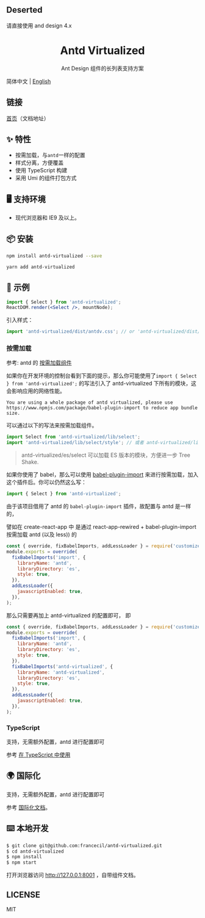 Deserted
-----
请直接使用 and design 4.x

<h1 align="center">Antd Virtualized</h1>
<div align="center">

Ant Design 组件的长列表支持方案

</div>

简体中文 | [English](./README-en_US.md)

## 链接

[首页](https://francecil.github.io/antd-virtualized/)（文档地址）

## ✨ 特性

- 按需加载，与`antd`一样的配置
- 样式分离，方便覆盖
- 使用 TypeScript 构建
- 采用 Umi 的组件打包方式

## 🖥 支持环境

- 现代浏览器和 IE9 及以上。

## 📦 安装

```bash
npm install antd-virtualized --save
```

```bash
yarn add antd-virtualized
```

## 🔨 示例

```jsx
import { Select } from 'antd-virtualized';
ReactDOM.render(<Select />, mountNode);
```

引入样式：

```jsx
import 'antd-virtualized/dist/antdv.css'; // or 'antd-virtualized/dist/antdv.less'
```

### 按需加载

参考: antd 的 [按需加载组件](https://ant.design/docs/react/getting-started-cn#按需加载)

如果你在开发环境的控制台看到下面的提示，那么你可能使用了`import { Select } from 'antd-virtualized';` 的写法引入了 antd-virtualized 下所有的模块，这会影响应用的网络性能。

```
You are using a whole package of antd virtualized, please use https://www.npmjs.com/package/babel-plugin-import to reduce app bundle size.
```

可以通过以下的写法来按需加载组件。

```jsx
import Select from 'antd-virtualized/lib/select';
import 'antd-virtualized/lib/select/style'; // 或者 antd-virtualized/lib/select/style/css 加载 css 文件
```

> antd-virtualized/es/select 可以加载 ES 版本的模块，方便进一步 Tree Shake.

如果你使用了 babel，那么可以使用 [babel-plugin-import](https://github.com/ant-design/babel-plugin-import) 来进行按需加载，加入这个插件后。你可以仍然这么写：

```jsx
import { Select } from 'antd-virtualized';
```

由于该项目借用了 antd 的 `babel-plugin-import` 插件，故配置与 antd 是一样的，

譬如在 create-react-app 中 是通过 react-app-rewired + babel-plugin-import 按需加载 antd (以及 less)) 的

```js
const { override, fixBabelImports, addLessLoader } = require('customize-cra');
module.exports = override(
  fixBabelImports('import', {
    libraryName: 'antd',
    libraryDirectory: 'es',
    style: true,
  }),
  addLessLoader({
    javascriptEnabled: true,
  }),
);
```

那么只需要再加上 antd-virtualized 的配置即可， 即

```js
const { override, fixBabelImports, addLessLoader } = require('customize-cra');
module.exports = override(
  fixBabelImports('import', {
    libraryName: 'antd',
    libraryDirectory: 'es',
    style: true,
  }),
  fixBabelImports('antd-virtualized', {
    libraryName: 'antd-virtualized',
    libraryDirectory: 'es',
    style: true,
  }),
  addLessLoader({
    javascriptEnabled: true,
  }),
);
```

### TypeScript

支持，无需额外配置，antd 进行配置即可

参考 [在 TypeScript 中使用](https://ant.design/docs/react/use-in-typescript-cn)

## 🌍 国际化

支持，无需额外配置，antd 进行配置即可

参考 [国际化文档](http://ant.design/docs/react/i18n-cn)。

## ⌨️ 本地开发

```bash
$ git clone git@github.com:francecil/antd-virtualized.git
$ cd antd-virtualized
$ npm install
$ npm start
```

打开浏览器访问 http://127.0.0.1:8001 ，自带组件文档。

## LICENSE

MIT
